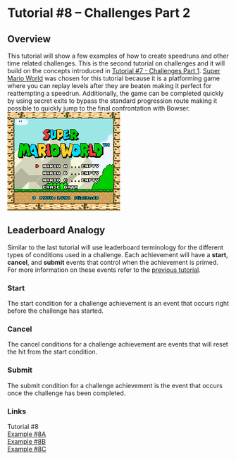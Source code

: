 # Tutorial #8 – Challenges Part 2

## Overview
This tutorial will show a few examples of how to create speedruns and other time related challenges.  This is the second tutorial on challenges and it will build on the concepts introduced in [Tutorial #7 - Challenges Part 1](../07_Challenges_Part_1/readme.md). [Super Mario World](https://retroachievements.org/game/228) was chosen for this tutorial because it is a platforming game where you can replay levels after they are beaten making it perfect for reattempting a speedrun. Additionally, the game can be completed quickly by using secret exits to bypass the standard progression route making it possible to quickly jump to the final confrontation with Bowser.<br>
![Super Mario World](Super_Mario_World_Title.png)<br> 
 
## Leaderboard Analogy
Similar to the last tutorial will use leaderboard terminology for the different types of conditions used in a challenge. Each achievement will have a **start**, **cancel**, and **submit** events that control when the achievement is primed. For more information on these events refer to the [previous tutorial](../07_Challenges_Part_1/readme.md).
### Start 
The start condition for a challenge achievement is an event that occurs right before the challenge has started.  
### Cancel
The cancel conditions for a challenge achievement are events that will reset the hit from the start condition.
### Submit
The submit condition for a challenge achievement is the event that occurs once the challenge has been completed.
### Links
Tutorial #8<br>
[Example #8A](Example_8A.md)<br>
[Example #8B](Example_8B.md)<br>
[Example #8C](Example_8C.md)